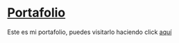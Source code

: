 
# [Portafolio](https://bastianparedes.com/)

Este es mi portafolio, puedes visitarlo haciendo click [aquí](https://bastianparedes.com/)
